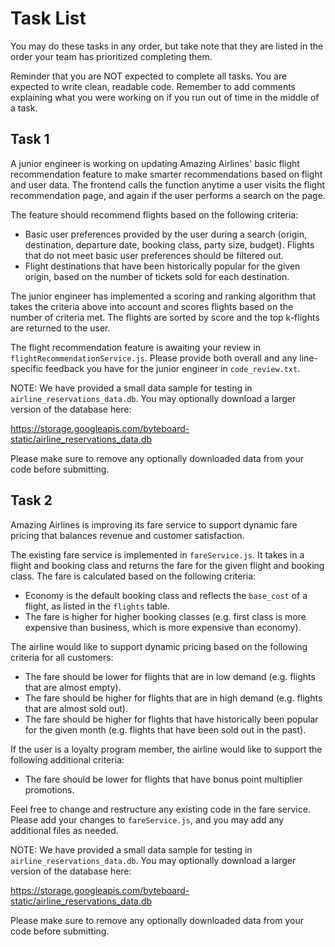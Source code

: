 # Task List

You may do these tasks in any order, but take note that they are listed in the order your team has prioritized completing them.

Reminder that you are NOT expected to complete all tasks. You are expected to write clean, readable code. Remember to add comments explaining what you were working on if you run out of time in the middle of a task.


## Task 1

A junior engineer is working on updating Amazing Airlines' basic flight recommendation feature to make smarter recommendations based on flight and user data. The frontend calls the function anytime a user visits the flight recommendation page, and again if the user performs a search on the page.

The feature should recommend flights based on the following criteria:

- Basic user preferences provided by the user during a search (origin, destination, departure date, booking class, party size, budget). Flights that do not meet basic user preferences should be filtered out.
- Flight destinations that have been historically popular for the given origin, based on the number of tickets sold for each destination.

The junior engineer has implemented a scoring and ranking algorithm that takes the criteria above into account and scores flights based on the number of criteria met. The flights are sorted by score and the top k-flights are returned to the user.

The flight recommendation feature is awaiting your review in `flightRecommendationService.js`. Please provide both overall and any line-specific feedback you have for the junior engineer in `code_review.txt`.

NOTE: We have provided a small data sample for testing in `airline_reservations_data.db`. You may optionally download a larger version of the database here:

https://storage.googleapis.com/byteboard-static/airline_reservations_data.db

Please make sure to remove any optionally downloaded data from your code before submitting.


## Task 2

Amazing Airlines is improving its fare service to support dynamic fare pricing that balances revenue and customer satisfaction.

The existing fare service is implemented in `fareService.js`. It takes in a flight and booking class and returns the fare for the given flight and booking class. The fare is calculated based on the following criteria:

- Economy is the default booking class and reflects the `base_cost` of a flight, as listed in the `flights` table.
- The fare is higher for higher booking classes (e.g. first class is more expensive than business, which is more expensive than economy).

The airline would like to support dynamic pricing based on the following criteria for all customers:

- The fare should be lower for flights that are in low demand (e.g. flights that are almost empty).
- The fare should be higher for flights that are in high demand (e.g. flights that are almost sold out).
- The fare should be higher for flights that have historically been popular for the given month (e.g. flights that have been sold out in the past).

If the user is a loyalty program member, the airline would like to support the following additional criteria:

- The fare should be lower for flights that have bonus point multiplier promotions.

Feel free to change and restructure any existing code in the fare service. Please add your changes to `fareService.js`, and you may add any additional files as needed.

NOTE: We have provided a small data sample for testing in `airline_reservations_data.db`. You may optionally download a larger version of the database here:

https://storage.googleapis.com/byteboard-static/airline_reservations_data.db

Please make sure to remove any optionally downloaded data from your code before submitting.


